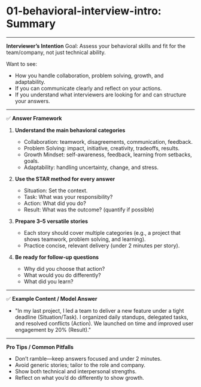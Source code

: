 # 01-behavioral-interview-intro: Summary

---

**Interviewer’s Intention**
Goal: Assess your behavioral skills and fit for the team/company, not just technical ability.

Want to see:

- How you handle collaboration, problem solving, growth, and adaptability.
- If you can communicate clearly and reflect on your actions.
- If you understand what interviewers are looking for and can structure your answers.

---

✅ **Answer Framework**

1. **Understand the main behavioral categories**

   - Collaboration: teamwork, disagreements, communication, feedback.
   - Problem Solving: impact, initiative, creativity, tradeoffs, results.
   - Growth Mindset: self-awareness, feedback, learning from setbacks, goals.
   - Adaptability: handling uncertainty, change, and stress.

2. **Use the STAR method for every answer**

   - Situation: Set the context.
   - Task: What was your responsibility?
   - Action: What did you do?
   - Result: What was the outcome? (quantify if possible)

3. **Prepare 3–5 versatile stories**

   - Each story should cover multiple categories (e.g., a project that shows teamwork, problem solving, and learning).
   - Practice concise, relevant delivery (under 2 minutes per story).

4. **Be ready for follow-up questions**
   - Why did you choose that action?
   - What would you do differently?
   - What did you learn?

---

✅ **Example Content / Model Answer**

- "In my last project, I led a team to deliver a new feature under a tight deadline (Situation/Task). I organized daily standups, delegated tasks, and resolved conflicts (Action). We launched on time and improved user engagement by 20% (Result)."

---

**Pro Tips / Common Pitfalls**

- Don’t ramble—keep answers focused and under 2 minutes.
- Avoid generic stories; tailor to the role and company.
- Show both technical and interpersonal strengths.
- Reflect on what you’d do differently to show growth.
